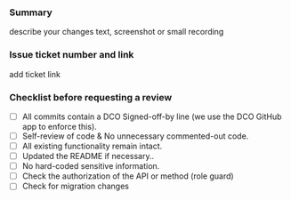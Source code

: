 ### Summary 
describe your changes text, screenshot or small recording

### Issue ticket number and link    
add ticket link

### Checklist before requesting a review
- [ ]  All commits contain a DCO Signed-off-by line (we use the DCO GitHub app to enforce this).
- [ ]  Self-review of code & No unnecessary commented-out code.
- [ ]  All existing functionality remain intact.
- [ ]  Updated the README if necessary..
- [ ]  No hard-coded sensitive information.
- [ ]  Check the authorization of the API or method (role guard)
- [ ]  Check for migration changes